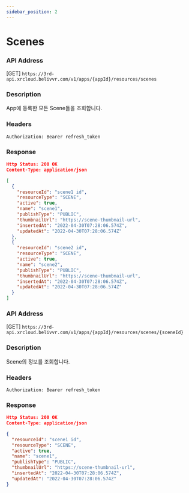 ```yaml
---
sidebar_position: 2
---
```


# Scenes

### API Address

[GET] `https://3rd-api.xrcloud.belivvr.com/v1/apps/{appId}/resources/scenes`

### Description

App에 등록한 모든 Scene들을 조회합니다.

### Headers

```
Authorization: Bearer refresh_token
```

### Response

```json
Http Status: 200 OK
Content-Type: application/json

[
  {
    "resourceId": "scene1 id",
    "resourceType": "SCENE",
    "active": true,
    "name": "scene1",
    "publishType": "PUBLIC",
    "thumbnailUrl": "https://scene-thumbnail-url",
    "insertedAt": "2022-04-30T07:28:06.574Z",
    "updatedAt": "2022-04-30T07:28:06.574Z"
  },
  {
    "resourceId": "scene2 id",
    "resourceType": "SCENE",
    "active": true,
    "name": "scene2",
    "publishType": "PUBLIC",
    "thumbnailUrl": "https://scene-thumbnail-url",
    "insertedAt": "2022-04-30T07:28:06.574Z",
    "updatedAt": "2022-04-30T07:28:06.574Z"
  }
]
```

### API Address

[GET] `https://3rd-api.xrcloud.belivvr.com/v1/apps/{appId}/resources/scenes/{sceneId}`

### Description

Scene의 정보를 조회합니다.

### Headers

```
Authorization: Bearer refresh_token
```

### Response

```json
Http Status: 200 OK
Content-Type: application/json

{
  "resourceId": "scene1 id",
  "resourceType": "SCENE",
  "active": true,
  "name": "scene1",
  "publishType": "PUBLIC",
  "thumbnailUrl": "https://scene-thumbnail-url",
  "insertedAt": "2022-04-30T07:28:06.574Z",
  "updatedAt": "2022-04-30T07:28:06.574Z"
}
```
